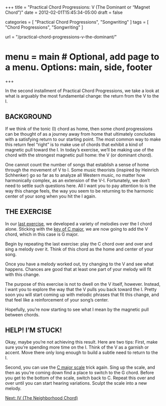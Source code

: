 +++
title = "Practical Chord Progressions: V (The Dominant or “Magnet Chord”)"
date = 2012-02-01T15:45:34-05:00
draft = false

categories = [
  "Practical Chord Progressions",
  "Songwriting"
]
tags = [
  "Chord Progressions",
  "Songwriting"
]

url = "/practical-chord-progressions-v-the-dominant/"

# menu = main # Optional, add page to a menu. Options: main, side, footer
+++

In the second installment of Practical Chord Progressions, we take a look at what is arguably the most fundamental change: the return from the V to the I.

## BACKGROUND

If we think of the tonic (I) chord as home, then some chord progressions can be thought of as a journey away from home that ultimately concludes with a satisfying return to our starting point. The most common way to make this return feel “right” is to make use of chords that exhibit a kind of magnetic pull toward the I. In today’s exercise, we’ll be making use of the chord with the strongest magnetic pull home: the V (or dominant chord).

One cannot count the number of songs that establish a sense of home through the movement of V to I. Some music theorists (inspired by Heinrich Schhenker) go so far as to analyze all Western music, no matter how harmonically complex, as an extension of the V-I. Fortunately, we don’t need to settle such questions here. All I want you to pay attention to is the way this change feels, the way you seem to be returning to the harmonic center of your song when you hit the I again.

## THE EXERCISE

In our [last exercise](/practical-chord-progressions-i-the-tonic/), we developed a variety of melodies over the I chord alone. Sticking with the [key of C major](/basics/key-of-c-major/), we are now going to add the V chord, which in this case is G major.

Begin by repeating the last exercise: play the C chord over and over and sing a melody over it. Think of this chord as the home and center of your song.

Once you have a melody worked out, try changing to the V and see what happens. Chances are good that at least one part of your melody will fit with this change.

The purpose of this exercise is not to dwell on the V itself, however. Instead, I want you to explore the way that the V pulls you back toward the I. Pretty soon you will start coming up with melodic phrases that fit this change, and that feel like a reinforcement of your song’s center.

Hopefully, you’re now starting to see what I mean by the magnetic pull between chords.

## HELP! I’M STUCK!

Okay, maybe you’re not achieving this result. Here are two tips: First, make sure you’re spending more time on the I. Think of the V as a garnish or accent. Move there only long enough to build a subtle need to return to the I.

Second, you can use the [C major scale]() trick again. Sing up the scale, and then as you’re coming down find a place to switch to the G chord. Before you get to the bottom of the scale, switch back to C. Repeat this over and over until you can start hearing variations. Sculpt the scale into a new melody.

[Next: IV (The Neighborhood Chord)](/iv-the-subdominant-or-neighborhood-chord/)
